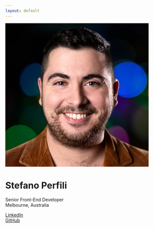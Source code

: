 ```yaml
---
layout: default
---
```


![Stefano Perfili](sp.jpg)

# Stefano Perfili

Senior Front-End Developer\
Melbourne, Australia

[LinkedIn](https://linkedin.com/in/stefanoperfili)\
[GitHub](https://github.com/stef7)
